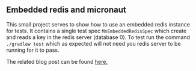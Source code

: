 ## Embedded redis and micronaut

This small project serves to show how to use an embedded redis instance for tests. 
It contains a single test spec `MnEmbeddedRedisSpec` which create and reads a key in the redis server (database 0).
To test run the command `./gradlew test` which as expected will not need you redis server to be running for it to pass. 

The related blog post can be found [here.](https://www.amuponda.com/2020/10/26/how-to-use-an-embedded-redis-server-with-micronaut/)

